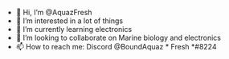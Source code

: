 - 👋 Hi, I’m @AquazFresh
- 👀 I’m interested in a lot of things 
- 🌱 I’m currently learning electronics 
- 💞️ I’m looking to collaborate on Marine biology and electronics 
- 📫 How to reach me: Discord @BoundAquaz * Fresh *#8224

<!---
AquazFresh/AquazFresh is a ✨ special ✨ repository because its `README.md` (this file) appears on your GitHub profile.
You can click the Preview link to take a look at your changes.
--->
